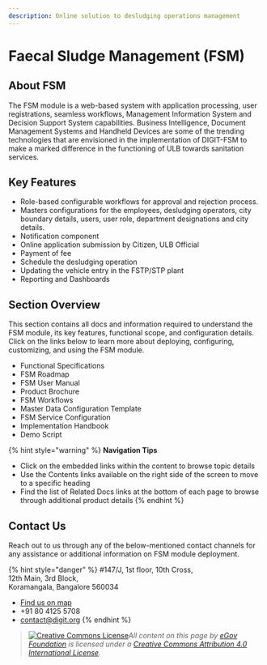 ```yaml
---
description: Online solution to desludging operations management
---
```


# Faecal Sludge Management \(FSM\)

## About FSM

The FSM module is a web-based system with application processing, user registrations, seamless workflows, Management Information System and Decision Support System capabilities. Business Intelligence, Document Management Systems and Handheld Devices are some of the trending technologies that are envisioned in the implementation of DIGIT-FSM to make a marked difference in the functioning of ULB towards sanitation services.

## Key Features

* Role-based configurable workflows for approval and rejection process.
* Masters configurations for the employees, desludging operators, city boundary details, users, user role, department designations and city details.
* Notification component
* Online application submission by Citizen, ULB Official
* Payment of fee
* Schedule the desludging operation
* Updating the vehicle entry in the FSTP/STP plant
* Reporting and Dashboards

## Section Overview

This section contains all docs and information required to understand the FSM module, its key features, functional scope, and configuration details. Click on the links below to learn more about deploying, configuring, customizing, and using the FSM module.

* Functional Specifications
* FSM Roadmap
* FSM User Manual
* Product Brochure
* FSM Workflows 
* Master Data Configuration Template
* FSM Service Configuration
* Implementation Handbook
* Demo Script

{% hint style="warning" %}
**Navigation Tips**

* Click on the embedded links within the content to browse topic details
* Use the Contents links available on the right side of the screen to move to a specific heading
* Find the list of Related Docs links at the bottom of each page to browse through additional product details
{% endhint %}

## Contact Us

Reach out to us through any of the below-mentioned contact channels for any assistance or additional information on FSM module deployment.

{% hint style="danger" %}
\#147/J, 1st floor, 10th Cross,  
12th Main, 3rd Block,  
Koramangala, Bangalore 560034

* [Find us on map](https://goo.gl/maps/pYCFMhHWW7r)
* +91 80 4125 5708
* contact@digit.org
{% endhint %}

> [![Creative Commons License](https://i.creativecommons.org/l/by/4.0/80x15.png)](http://creativecommons.org/licenses/by/4.0/)_All content on this page by_ [_eGov Foundation_](https://egov.org.in/) _is licensed under a_ [_Creative Commons Attribution 4.0 International License_](http://creativecommons.org/licenses/by/4.0/)_._

